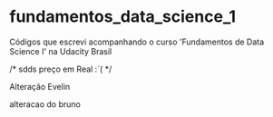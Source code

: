 # fundamentos_data_science_1
Códigos que escrevi acompanhando o curso 'Fundamentos de Data Science I' na Udacity Brasil

/* sdds preço em Real :´( */

Alteração Evelin

alteracao do bruno
